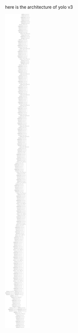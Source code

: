 here is the architecture of yolo v3  

![alt text](https://raw.githubusercontent.com/okyx/YoloV3TF/master/assets/model.png)
